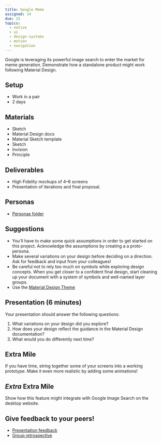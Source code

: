 ```yaml
---
title: Google Meme
assigned: 14
due: 15
topics:
  - native
  - ui
  - design-systems
  - motion
  - navigation
---
```


Google is leveraging its powerful image search to enter the market for meme generation. Demonstrate how a standalone product might work following Material Design.


## Setup

- Work in a pair
- 2 days


## Materials

- Sketch
- Material Design docs
- Material Sketch template
- Sketch
- Invision
- Principle


## Deliverables

- High Fidelity mockups of 4–6 screens
- Presentation of iterations and final proposal.


## Personas

- [Personas folder](https://drive.google.com/drive/u/0/folders/1R10EHBEqinrf5Xp4O2S5ihoH-V3HXqfe)


## Suggestions

- You’ll have to make some quick assumptions in order to get started on this project. Acknowledge the assumptions by creating a a proto-persona.
- Make several variations on your design before deciding on a direction. Ask for feedback and input from your colleagues!
- Be careful not to rely too much on symbols while exploring design concepts. When you get closer to a confident final design, start cleaning up your document with a system of symbols and well-named layer groups.
- Use the [Material Design Theme](https://material.io/tools/theme-editor/)


## Presentation (6 minutes)

Your presentation should answer the following questions:

1. What variations on your design did you explore?
2. How does your design reflect the guidance in the Material Design documentation?
3. What would you do differently next time?


## Extra Mile

If you have time, string together some of your screens into a working prototype. Make it even more realistic by adding some animations!


## *Extra* Extra Mile

Show how this feature might integrate with Google Image Search on the desktop website.


Give feedback to your peers!
---------------------------

- [Presentation feedback](https://drive.google.com/drive/folders/1WA23elDV-GtInYS9V96UoYbXQDkdkyOI)
- [Group retrospective](https://drive.google.com/drive/folders/1QsM0w7gAPTm8StCJUyxrlvUCTglD4P8O)
